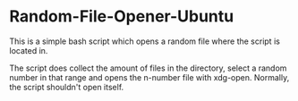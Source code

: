 # Random-File-Opener-Ubuntu
This is a simple bash script which opens a random file where the script is located in. 

The script does collect the amount of files in the directory, select a random number in that range and opens the n-number file with xdg-open.
Normally, the script shouldn't open itself.
